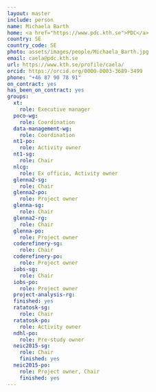 ```yaml
---
layout: master
include: person
name: Michaela Barth
home: <a href="https://www.pdc.kth.se">PDC</a>
country: SE
country_code: SE
photo: assets/images/people/Michaela_Barth.jpg
email: caela@pdc.kth.se
url: https://www.kth.se/profile/caela/
orcid: https://orcid.org/0000-0003-3689-3499
phone: "+46 87 90 78 91"
on_contract: yes
has_been_on_contract: yes
groups:
  xt:
    role: Executive manager
  poco-wg:
    role: Coordination
  data-management-wg:
    role: Coordination
  nt1-po:
    role: Activity owner
  nt1-sg:
    role: Chair
  nlcg:
    role: Ex officio, Activity owner
  glenna2-sg:
    role: Chair
  glenna2-po:
    role: Project owner
  glenna-sg:
    role: Chair
  glenna2-rg:
    role: Chair
  glenna-po:
    role: Project owner
  coderefinery-sg:
    role: Chair
  coderefinery-po:
    role: Project owner
  iobs-sg:
    role: Chair
  iobs-po:
    role: Project owner
  project-analysis-rg:
  finished: yes
  ratatosk-sg:
    role: Chair
  ratatosk-po:
    role: Activity owner
  ndhl-po:
    role: Pre-study owner
  neic2015-sg:
    role: Chair
    finished: yes
  neic2015-po:
    role: Project owner, Chair
    finished: yes
---
```

